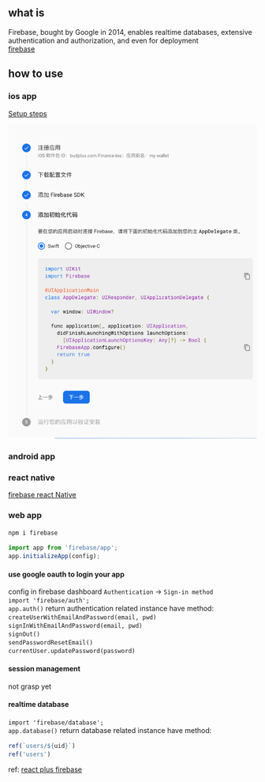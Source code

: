 ## what is
Firebase, bought by Google in 2014, enables realtime databases, extensive authentication and authorization, and even for deployment  
[firebase](firebase.google.com)
## how to use

### ios app
[Setup steps](https://firebase.google.com/docs/ios/setup?hl=zh-cn)  

![firebase](./firebase_steps.png)
### android app
### react native
[firebase react Native](https://rnfirebase.io/)
### web app

`npm i firebase`

``` js
import app from 'firebase/app';
app.initializeApp(config);
```
#### use google oauth to login your app
config in firebase dashboard `Authentication` -> `Sign-in method`  
`import 'firebase/auth';`  
`app.auth()` return authentication related instance have method:
`createUserWithEmailAndPassword(email, pwd)`  
`signInWithEmailAndPassword(email, pwd)`  
`signOut()`  
`sendPasswordResetEmail()`  
`currentUser.updatePassword(password)`  
#### session management
not grasp yet

#### realtime database
`import 'firebase/database';`  
`app.database()` return database related instance have method:  
```js
ref(`users/${uid}`)
ref('users')
```


ref: 
[react plus firebase](https://www.robinwieruch.de/complete-firebase-authentication-react-tutorial)